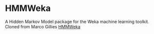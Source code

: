 HMMWeka
=======

A Hidden Markov Model package for the Weka machine learning toolkit. Cloned from Marco Gillies [HMMWeka](https://github.com/marcogillies/HMMWeka)
